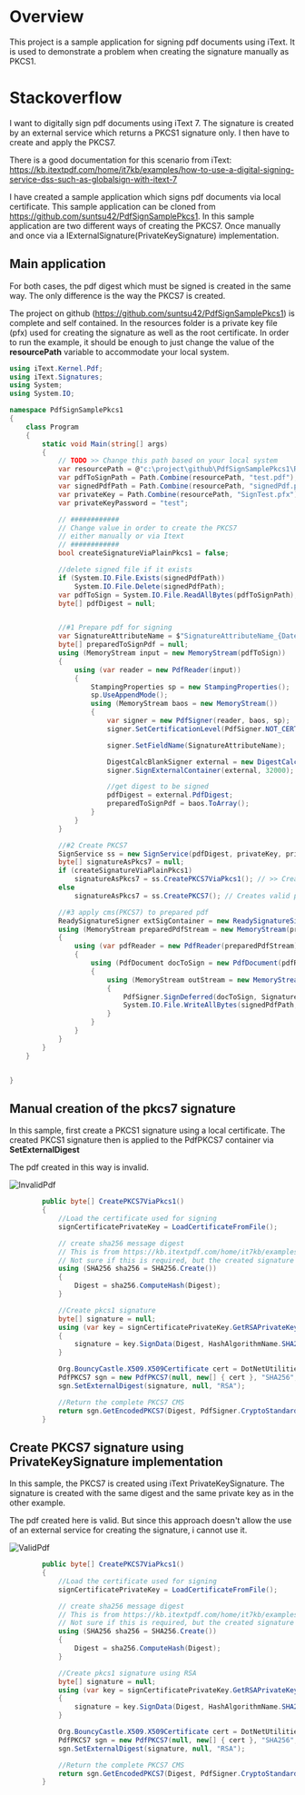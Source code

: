 # Overview

This project is a sample application for signing pdf documents using iText. It is used to demonstrate a problem when creating the signature manually as PKCS1. 

# Stackoverflow

I want to digitally sign pdf documents using iText 7. The signature is created by an external service which returns a PKCS1 signature only. I then have to create and apply  the PKCS7. 

There is a good documentation for this scenario from iText: https://kb.itextpdf.com/home/it7kb/examples/how-to-use-a-digital-signing-service-dss-such-as-globalsign-with-itext-7

I have created a sample application which signs pdf documents via local certificate. This sample application can be cloned from https://github.com/suntsu42/PdfSignSamplePkcs1. In this sample application are two different ways of creating the PKCS7. Once manually and once via a IExternalSignature(PrivateKeySignature) implementation. 

## Main application

For both cases, the pdf digest which must be signed is created in the same way. The only difference is the way the PKCS7 is created. 

The project on github (https://github.com/suntsu42/PdfSignSamplePkcs1) is complete and self contained. In the resources folder is a private key file (pfx) used for creating the signature as well as the root certificate. In order to run the example, it should be enough to just change the value of the **resourcePath** variable to accommodate your local system. 

```c#
using iText.Kernel.Pdf;
using iText.Signatures;
using System;
using System.IO;

namespace PdfSignSamplePkcs1
{
    class Program
    {
        static void Main(string[] args)
        {
            // TODO >> Change this path based on your local system
            var resourcePath = @"c:\project\github\PdfSignSamplePkcs1\Resources\";
            var pdfToSignPath = Path.Combine(resourcePath, "test.pdf");
            var signedPdfPath = Path.Combine(resourcePath, "signedPdf.pdf");
            var privateKey = Path.Combine(resourcePath, "SignTest.pfx"); // not critical, self signed certificate
            var privateKeyPassword = "test";

            // ############
            // Change value in order to create the PKCS7
            // either manually or via Itext
            // ############
            bool createSignatureViaPlainPkcs1 = false;

            //delete signed file if it exists
            if (System.IO.File.Exists(signedPdfPath))
                System.IO.File.Delete(signedPdfPath);
            var pdfToSign = System.IO.File.ReadAllBytes(pdfToSignPath);
            byte[] pdfDigest = null;


            //#1 Prepare pdf for signing
            var SignatureAttributeName = $"SignatureAttributeName_{DateTime.Now:yyyyMMddTHHmmss}";
            byte[] preparedToSignPdf = null;
            using (MemoryStream input = new MemoryStream(pdfToSign))
            {
                using (var reader = new PdfReader(input))
                {
                    StampingProperties sp = new StampingProperties();
                    sp.UseAppendMode();
                    using (MemoryStream baos = new MemoryStream())
                    {
                        var signer = new PdfSigner(reader, baos, sp);
                        signer.SetCertificationLevel(PdfSigner.NOT_CERTIFIED);

                        signer.SetFieldName(SignatureAttributeName);

                        DigestCalcBlankSigner external = new DigestCalcBlankSigner(PdfName.Adobe_PPKLite, PdfName.Adbe_pkcs7_detached);
                        signer.SignExternalContainer(external, 32000);

                        //get digest to be signed
                        pdfDigest = external.PdfDigest;
                        preparedToSignPdf = baos.ToArray();
                    }
                }
            }

            //#2 Create PKCS7
            SignService ss = new SignService(pdfDigest, privateKey, privateKeyPassword);
            byte[] signatureAsPkcs7 = null;
            if (createSignatureViaPlainPkcs1)
                signatureAsPkcs7 = ss.CreatePKCS7ViaPkcs1(); // >> Creates invalid pdf signature
            else
                signatureAsPkcs7 = ss.CreatePKCS7(); // Creates valid pdf signature

            //#3 apply cms(PKCS7) to prepared pdf
            ReadySignatureSigner extSigContainer = new ReadySignatureSigner(signatureAsPkcs7);
            using (MemoryStream preparedPdfStream = new MemoryStream(preparedToSignPdf))
            {
                using (var pdfReader = new PdfReader(preparedPdfStream))
                {
                    using (PdfDocument docToSign = new PdfDocument(pdfReader))
                    {
                        using (MemoryStream outStream = new MemoryStream())
                        {
                            PdfSigner.SignDeferred(docToSign, SignatureAttributeName, outStream, extSigContainer);
                            System.IO.File.WriteAllBytes(signedPdfPath, outStream.ToArray());
                        }
                    }
                }
            }
        }
    }


}

```



## Manual creation of the pkcs7 signature

In this sample,  first create a PKCS1 signature using a local certificate. The created PKCS1 signature then is applied to the PdfPKCS7 container via **SetExternalDigest** 

The pdf created in this way is invalid. 

![InvalidPdf](\Resources\InvalidPdf.jpg)

``` c#
        public byte[] CreatePKCS7ViaPkcs1()
        {
            //Load the certificate used for signing
            signCertificatePrivateKey = LoadCertificateFromFile();

            // create sha256 message digest
            // This is from https://kb.itextpdf.com/home/it7kb/examples/how-to-use-a-digital-signing-service-dss-such-as-globalsign-with-itext-7
            // Not sure if this is required, but the created signature is invalid either way
            using (SHA256 sha256 = SHA256.Create())
            {
                Digest = sha256.ComputeHash(Digest);
            }

            //Create pkcs1 signature
            byte[] signature = null;
            using (var key = signCertificatePrivateKey.GetRSAPrivateKey())
            {
                signature = key.SignData(Digest, HashAlgorithmName.SHA256, RSASignaturePadding.Pkcs1);
            }

            Org.BouncyCastle.X509.X509Certificate cert = DotNetUtilities.FromX509Certificate(signCertificatePrivateKey);
            PdfPKCS7 sgn = new PdfPKCS7(null, new[] { cert }, "SHA256", false);
            sgn.SetExternalDigest(signature, null, "RSA");

            //Return the complete PKCS7 CMS 
            return sgn.GetEncodedPKCS7(Digest, PdfSigner.CryptoStandard.CMS, null, null, null);
        }
```

## Create PKCS7 signature using PrivateKeySignature implementation

In this sample, the PKCS7 is created using iText PrivateKeySignature. The signature is created with the same digest and the same private key as in the other example. 

The pdf created here is valid. But since this approach doesn't allow the use of an external service for creating the signature, i cannot use it. 

![ValidPdf](\Resources\ValidPdf.jpg)

```c#
        public byte[] CreatePKCS7ViaPkcs1()
        {
            //Load the certificate used for signing
            signCertificatePrivateKey = LoadCertificateFromFile();

            // create sha256 message digest
            // This is from https://kb.itextpdf.com/home/it7kb/examples/how-to-use-a-digital-signing-service-dss-such-as-globalsign-with-itext-7
            // Not sure if this is required, but the created signature is invalid either way
            using (SHA256 sha256 = SHA256.Create())
            {
                Digest = sha256.ComputeHash(Digest);
            }

            //Create pkcs1 signature using RSA
            byte[] signature = null;
            using (var key = signCertificatePrivateKey.GetRSAPrivateKey())
            {
                signature = key.SignData(Digest, HashAlgorithmName.SHA256, RSASignaturePadding.Pkcs1);
            }

            Org.BouncyCastle.X509.X509Certificate cert = DotNetUtilities.FromX509Certificate(signCertificatePrivateKey);
            PdfPKCS7 sgn = new PdfPKCS7(null, new[] { cert }, "SHA256", false);
            sgn.SetExternalDigest(signature, null, "RSA");

            //Return the complete PKCS7 CMS 
            return sgn.GetEncodedPKCS7(Digest, PdfSigner.CryptoStandard.CMS, null, null, null);
        }
```

